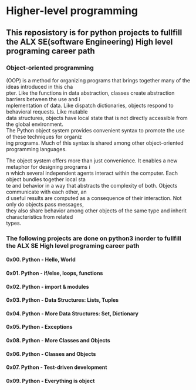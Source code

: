 # Higher-level programming
## This reposistory is for python projects to fullfill the ALX SE(software Engineering) High level programing career path

### Object-oriented programming
(OOP) is a method for organizing programs that brings together many of the ideas introduced in this cha\
pter. Like the functions in data abstraction, classes create abstraction barriers between the use and i\
mplementation of data. Like dispatch dictionaries, objects respond to behavioral requests. Like mutable\
data structures, objects have local state that is not directly accessible from the global environment.\
The Python object system provides convenient syntax to promote the use of these techniques for organiz\
ing programs. Much of this syntax is shared among other object-oriented programming languages.

The object system offers more than just convenience. It enables a new metaphor for designing programs i\
n which several independent agents interact within the computer. Each object bundles together local sta\
te and behavior in a way that abstracts the complexity of both. Objects communicate with each other, an\
d useful results are computed as a consequence of their interaction. Not only do objects pass messages,\
they also share behavior among other objects of the same type and inherit characteristics from related\
types.

### The following projects are done on python3 inorder to fullfill the ALX SE High level programing career path

#### 0x00. Python - Hello, World
#### 0x01. Python - if/else, loops, functions
#### 0x02. Python - import & modules
#### 0x03. Python - Data Structures: Lists, Tuples
#### 0x04. Python - More Data Structures: Set, Dictionary
#### 0x05. Python - Exceptions
#### 0x08. Python - More Classes and Objects
#### 0x06. Python - Classes and Objects
#### 0x07. Python - Test-driven development
#### 0x09. Python - Everything is object
